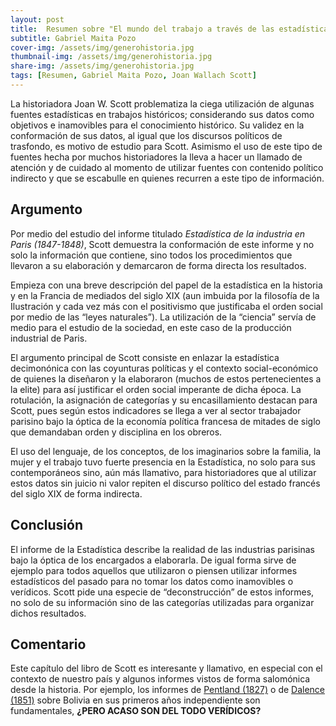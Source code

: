 ```yaml
---
layout: post
title:  Resumen sobre "El mundo del trabajo a través de las estadísticas", de Joan W. Scott
subtitle: Gabriel Maita Pozo
cover-img: /assets/img/generohistoria.jpg
thumbnail-img: /assets/img/generohistoria.jpg
share-img: /assets/img/generohistoria.jpg
tags: [Resumen, Gabriel Maita Pozo, Joan Wallach Scott]
---
```

La historiadora Joan W. Scott problematiza la ciega utilización de algunas fuentes estadísticas en trabajos históricos; considerando sus datos como objetivos e inamovibles para el conocimiento histórico. Su validez en la conformación de sus datos, al igual que los discursos políticos de trasfondo, es motivo de estudio para Scott. Asimismo el uso de este tipo de fuentes hecha por muchos historiadores la lleva a hacer un llamado de atención y de cuidado al momento de utilizar fuentes con contenido político indirecto y que se escabulle en quienes recurren a este tipo de información.

## Argumento
Por medio del estudio del informe titulado *Estadística de la industria en Paris (1847-1848)*, Scott demuestra la conformación de este informe y no solo la información que contiene, sino todos los procedimientos que llevaron a su elaboración y demarcaron de forma directa los resultados.

Empieza con una breve descripción del papel de la estadística en la historia y en la Francia de mediados del siglo XIX (aun imbuida por la filosofía de la Ilustración y cada vez más con el positivismo que justificaba el orden social por medio de las “leyes naturales”). La utilización de la “ciencia” servía de medio para el estudio de la sociedad, en este caso de la producción industrial de Paris.

El argumento principal de Scott consiste en enlazar la estadística decimonónica con las coyunturas políticas y el contexto social-económico de quienes la diseñaron y la elaboraron (muchos de estos pertenecientes a la elite) para así justificar el orden social imperante de dicha época. La rotulación, la asignación de categorías y su encasillamiento destacan para Scott, pues según estos indicadores se llega a ver al sector trabajador parisino bajo la óptica de la economía política francesa de mitades de siglo que demandaban orden y disciplina en los obreros.

El uso del lenguaje, de los conceptos, de los imaginarios sobre la familia, la mujer y el trabajo tuvo fuerte presencia en la Estadística, no solo para sus contemporáneos sino, aún más llamativo, para historiadores que al utilizar estos datos sin juicio ni valor repiten el discurso político del estado francés del siglo XIX de forma indirecta.

## Conclusión
El informe de la Estadística describe la realidad de las industrias parisinas bajo la óptica de los encargados a elaborarla. De igual forma sirve de ejemplo para todos aquellos que utilizaron o piensen utilizar informes estadísticos del pasado para no tomar los datos como inamovibles o verídicos. Scott pide una especie de “deconstrucción” de estos informes, no solo de su información sino de las categorías utilizadas para organizar dichos resultados.

## Comentario
Este capítulo del libro de Scott es interesante y llamativo, en especial con el contexto de nuestro país y algunos informes vistos de forma salomónica desde la historia. Por ejemplo, los informes de [Pentland (1827)](http://www.bbb.gob.bo/publicaciones/informe-bolivia-1827-bosquejo-del-estado-se-halla-la-riqueza-nacional-bolivia/) o de [Dalence (1851)](https://archive.org/details/bosquejoestadist00dale) sobre Bolivia en sus primeros años independiente son fundamentales, **¿PERO ACASO SON DEL TODO VERÍDICOS?**
